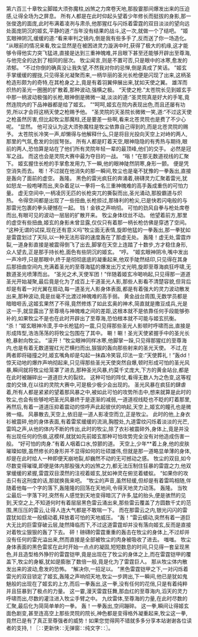 第六百三十章牧尘脚踏大须弥魔柱,凶煞之力席卷天地,那股霎那间爆发出来的压迫感,让得全场为之屏息。
所有人都是在此时仰起头望着少年修长而挺拔的身影,那一张俊逸的面庞,此时布满着凌冽与肃杀,他那猩红与闪烁着雷霆的双目淡淡的望向远处面庞阴沉的姬玄,平静的道:“当年没有结果的战斗,这一次,就做一个了结吧。
”姬玄眼神阴沉,缓缓的道:“看来审判之镜内,倒是我有些多手了,反而送了你一场造化。
”从眼前的情况来看,牧尘显然是在被困进灵力漩涡中时,获得了极大的机缘,这才能够令得他实力突飞猛进,直接是达到三重神魄难,并且眼下甚至还能够开辟出至尊海,与他完全的达到了相同的层次。
牧尘闻言,则是不置可否,只是眼中的冰寒,愈发的浓郁。
“不过你倒的确真没让我失望,不然我对你的忌惮,倒是真成了笑话。
”姬玄手掌缓缓的握拢,只见得圣光凝聚而来,一柄华丽的圣光长枪便是闪现了出来,这柄圣枪造形颇为的奇特,在其枪身之上,竟是有着羽翼伸展出来,犹如天使之翼。
雄浑而炽热的圣光一圈圈的扩散着,那种波动,强横之极。
“天使之枪.”太苍院长见到姬玄手中那一柄波动极强的长枪,眼神倒是微微一凝,淡淡的道:“圣灵院真是好大的手笔,竟然连院内的下品神器都是给了姬玄。
”“呵呵,姬玄在院内表现出色,而且还屡有功劳,所以才会将这柄天使之枪赐予他。
”圣灵院的天圣院长微微一笑,道:“不过这天使之枪虽然厉害,但比起牧尘那魔柱,还是要差一些啊,看来北苍灵院也是费了不少心呢。
”显然。
他可没认为这大须弥魔柱是牧尘依靠自己得到的,而是北苍灵院的赐予。
太苍院长冷笑一声,却懒得与他解释什么,只是将目光投向天空上对峙的两人,那里的气氛,愈发的剑拔弩张。
所有人都是盯着天空,眼神隐隐的有秀热与期待,眼前的两人,恐怕算是站在了他们所有灵院年轻一辈的最顶峰,他们的交手。
必然是冠军之战。
而这也会是灵院大赛中最为夺目的一战。
“嗡！”在那无数道视线的汇聚下。
姬玄握住长枪的手掌愈发用力,下一瞬,他的眼神陡然阴寒,身形一颤。
便是凭空消失而去。
嘭！不过就在他消失的那一瞬间,牧尘也是毫不犹豫的一拳轰出,直接是轰向了面前的虚空。
轰隆。
黑色的雷光疯狂的奔涌着,磅礴灵力汇聚着雷光,犹如怒龙一般咆哮而出,夹杂着足以一拳将一名三重神魄难的高手轰成重伤的可怕力量。
虚无空间中,一柄凌厉无匹的长枪突兀的撕裂而出,圣光涌动,那股霸道与炽热。
令得空间都是出现了一些扭曲,长枪掠过,那锋利的枪尖,已是快若闪电般的与那雷光包裹的拳头硬憾在一起。
铛！金铁之声响彻。
可怕的劲风自拳与枪处席卷而出,有眼可见的波动一层层的扩散开来。
牧尘身体纹丝不动。
他望着前方,那里的虚空有些扭曲,姬玄的身影未曾显露,仅仅只有着那一柄长枪仿佛是穿透了空间。
“这种无谓的试探,现在还有意义吗”牧尘面无表情,旋即他猛的一拳轰出,那一拳犹如是雷霆划过了天际,以一种无法形容的速度轰在了那虚无处。
轰隆！虚无处,雷霆炸裂,一道身影直接是被震得倒飞了出去,脚掌在天空上连踏了十数步,方才稳住身形,众人望去,正是那手持长枪,面色有些阴沉的姬玄。
“哼。
”姬玄眼神阴冷,嘴中发出一声冷哼,只是那眼中,终于是彻彻底底的凝重起来,他双手陡然结印,只见得在其身后那扭曲空间内,充满着圣光的至尊海猛的爆发出万丈光明,旋即至尊海疯狂呼啸,无数道圣光喷薄而出。
“圣光之术,天使军团！”伴随着姬玄冷喝响起,只见得那一道道圣光开始凝聚,最后竟是化为了成百上千道圣光人影,那些人影看不清楚容貌,但背后却是有着一对光翼在扇动,每一道圣光人影身体表面,都是有着强大的灵力波动散发出来,那种波动,竟是丝毫不比渡过神魄难的高手弱。
黄金战台周围,无数学员都是暗暗咂舌,这姬玄果然了不得,竟然修炼了如此玄奥的神术,简直就是撒豆成兵,光是这一手,就显露出了至尊境与神魄难之间的差距,这根本就不是依靠任何手段能够弥补的,如果牧尘不是也在此时开辟出了至尊海,恐怕根本就不可能与姬玄抗衡。
“杀！”姬玄眼神冷漠,手中长枪猛的一震,只见得那些圣光人影顿时呼啸而出,直接是形成阵型,浩浩荡荡的将牧尘包围在了其中。
唰！唰！圣光天使紧握手中的圣光长枪,暴射向牧尘。
“滚开！”牧尘眼神同样冰寒,他脚掌一跺,只见得那猩红的至尊海内,也是有着无数道猩红光芒横扫而出,狠狠的轰向那些射来的圣光天使。
不过,在两者即将碰撞之时,姬玄嘴角却是勾起一抹森冷笑容,印法一变:“天使葬礼！”轰dd！惊天动地的爆炸声响彻起来,只见得那些圣光天使突然自爆,顿时形成可怕的圣光风暴,瞬间就将牧尘给笼罩了进去,那种圣光风暴,约莫千丈庞大,下方的黄金站台,都是在此时被蹦碎出一道道巨大的裂纹。
这种可怕的阵仗,看得无数人为之色变,这等程度的交锋,在以往的灵院大赛中,可是极少极少会出现的。
圣光风暴在疯狂的肆虐着,所有人都是紧紧的望着那风暴之中,被如此可怕的攻势所击中,想来就算是此时的牧尘,也会有些够呛吧圣光风暴终于是逐渐的减弱,一道道视线眨也不眨的盯着那里,再然后,有着一道道压抑着震动的惊呼声此起彼伏的响起,天空上,姬玄的瞳孔也是微微一缩。
风暴散去,天空上,依旧是一道人影凌空而立,正是牧尘。
此时的他,上身衣衫被震碎,他的身体表面,有着雷浆缓缓的流淌,胸膛处,九道雷纹闪烁着淡淡的光芒,雷鸣之声,从他的体内不断的传出,此时的牧尘,除了衣衫被震碎外,身体上,竟是并没有出现任何的伤痕,这模样,就犹如先前姬玄那种可怕攻势完全没有对他造成伤害一般。
“好可怕的肉身.”有着人咽着口水,惊颤的道。
天空上,少年**着上身,他的皮肤璀璨如银,虽然修长的身形并不显得如何的壮硕雄伟,但就是那一道略显单薄的身体,却是在此时给人一种即便天崩地裂,却巍然不动的无可撼动之感。
牧尘的双目,如今尽数变得璀璨,即便是体内那股强大的凶煞之力,都无法压制住狂暴的雷霆之力,他双掌缓缓的紧握,雷霆双目漠然的注视着姬玄,犹如神灵在俯览着蝼蚁。
“如果你的攻击只有这刑度的话,那就换我来吧。
”牧尘的声音,虽然轻缓,但却是有着雷鸣相随,伴随着他每一个字的落下,轰隆隆的回荡在天地间,令得天地灵力动荡。
轰隆。
当牧尘最后一字落下时,突然有人感觉到天地变得暗沉了许多,猛的抬头,便是骇然的见到,天空之上,不知道何时有着层层黑色雷云涌出来,那些雷云覆盖了方圆数千丈的范围,黑压压的雷云,让得人连大气都是不敢喘一下。
而在那雷云之内,银光闪闪的雷霆犹如巨龙一般蠕动着,释放着可怕的天地威压。
“轰！”雷云蠕动,突然有着一道巨大无比的巨雷穿破云层,陡然降临而下,不过这道雷霆却并没有落向姬玄,反而是直接对着牧尘狠狠的轰了下去。
砰！磅礴的雷霆重重的轰击在牧尘的身体上,不过却并没有任何的雷光溢出来,然而直接是全部被牧尘的肉身被吸收了进去。
嗤嗤。
牧尘身体表面的黑色雷浆在此时开始一点点的凝固,短短数息的时间,只见得一套呈现黑色,并且造型格外狰狞的雷霆铠甲,竟是出现在了牧尘的身体之上,而在雷霆铠甲的覆盖下,牧尘的身躯,犹如是膨胀了数倍一般,竟是化为了雷霆巨人。
那从牧尘体内散发出来的波动,愈发的恐怖。
“解决你,一招足以。
”黑色雷霆铠甲之下,一对闪烁着雷光的双目锁定了姬玄,轰隆之声响彻天地,牧尘一步跨出,下一瞬间,他已是犹如鬼魅般的出现在了姬玄的上方,而后一拳轰出,这一拳,没有任何的花俏,只是有着纯粹并且狂暴到了极点的力量。
这一霎,漫天雷霆狂舞,那血红的至尊海内,滔天的灵力呼啸而出,尽数的灌注进入牧尘手臂之中。
九纹雷体,至尊海的力量,在此时尽数的汇聚,最后化为简简单单的一拳。
轰！一拳轰出,空间蹦碎。
这一拳,瞬间让得姬玄面色剧变,甚至连高空上那些灵院的院长,神色都是变得格外凝重起来,牧尘这一拳,竟然已是有了真正至尊强者的威势！如果您觉得网不错就多多分享本站谢谢各位读者的支持,！〖∷更新快∷无弹窗∷纯文字∷〗。

